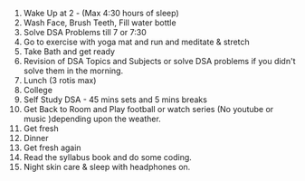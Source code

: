 1. Wake Up at 2 - (Max 4:30 hours of sleep)
2. Wash Face, Brush Teeth, Fill water bottle
3. Solve DSA Problems till 7 or 7:30 
4. Go to exercise with yoga mat and run and meditate & stretch 
5. Take Bath and get ready 
6. Revision of DSA Topics and Subjects or solve DSA problems if you didn't solve them in the morning.
7. Lunch (3 rotis max) 
8. College 
9. Self Study DSA - 45 mins sets and 5 mins breaks
10. Get Back to Room and Play football or watch series (No youtube or music )depending upon the weather.
11. Get fresh 
12. Dinner 
13. Get fresh again 
14. Read the syllabus book and do some coding.
15. Night skin care & sleep with headphones on.

